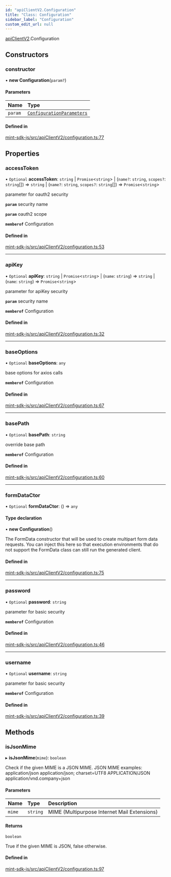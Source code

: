 ```yaml
---
id: "apiClientV2.Configuration"
title: "Class: Configuration"
sidebar_label: "Configuration"
custom_edit_url: null
---
```


[apiClientV2](../modules/apiClientV2).Configuration

## Constructors

### constructor

• **new Configuration**(`param?`)

#### Parameters

| Name | Type |
| :------ | :------ |
| `param` | [`ConfigurationParameters`](../interfaces/apiClientV2.ConfigurationParameters) |

#### Defined in

[mint-sdk-js/src/apiClientV2/configuration.ts:77](https://github.com/KyuzanInc/mint-sdk-js/blob/d2ac52e/src/apiClientV2/configuration.ts#L77)

## Properties

### accessToken

• `Optional` **accessToken**: `string` \| `Promise`<`string`\> \| (`name?`: `string`, `scopes?`: `string`[]) => `string` \| (`name?`: `string`, `scopes?`: `string`[]) => `Promise`<`string`\>

parameter for oauth2 security

**`param`** security name

**`param`** oauth2 scope

**`memberof`** Configuration

#### Defined in

[mint-sdk-js/src/apiClientV2/configuration.ts:53](https://github.com/KyuzanInc/mint-sdk-js/blob/d2ac52e/src/apiClientV2/configuration.ts#L53)

___

### apiKey

• `Optional` **apiKey**: `string` \| `Promise`<`string`\> \| (`name`: `string`) => `string` \| (`name`: `string`) => `Promise`<`string`\>

parameter for apiKey security

**`param`** security name

**`memberof`** Configuration

#### Defined in

[mint-sdk-js/src/apiClientV2/configuration.ts:32](https://github.com/KyuzanInc/mint-sdk-js/blob/d2ac52e/src/apiClientV2/configuration.ts#L32)

___

### baseOptions

• `Optional` **baseOptions**: `any`

base options for axios calls

**`memberof`** Configuration

#### Defined in

[mint-sdk-js/src/apiClientV2/configuration.ts:67](https://github.com/KyuzanInc/mint-sdk-js/blob/d2ac52e/src/apiClientV2/configuration.ts#L67)

___

### basePath

• `Optional` **basePath**: `string`

override base path

**`memberof`** Configuration

#### Defined in

[mint-sdk-js/src/apiClientV2/configuration.ts:60](https://github.com/KyuzanInc/mint-sdk-js/blob/d2ac52e/src/apiClientV2/configuration.ts#L60)

___

### formDataCtor

• `Optional` **formDataCtor**: () => `any`

#### Type declaration

• **new Configuration**()

The FormData constructor that will be used to create multipart form data
requests. You can inject this here so that execution environments that
do not support the FormData class can still run the generated client.

#### Defined in

[mint-sdk-js/src/apiClientV2/configuration.ts:75](https://github.com/KyuzanInc/mint-sdk-js/blob/d2ac52e/src/apiClientV2/configuration.ts#L75)

___

### password

• `Optional` **password**: `string`

parameter for basic security

**`memberof`** Configuration

#### Defined in

[mint-sdk-js/src/apiClientV2/configuration.ts:46](https://github.com/KyuzanInc/mint-sdk-js/blob/d2ac52e/src/apiClientV2/configuration.ts#L46)

___

### username

• `Optional` **username**: `string`

parameter for basic security

**`memberof`** Configuration

#### Defined in

[mint-sdk-js/src/apiClientV2/configuration.ts:39](https://github.com/KyuzanInc/mint-sdk-js/blob/d2ac52e/src/apiClientV2/configuration.ts#L39)

## Methods

### isJsonMime

▸ **isJsonMime**(`mime`): `boolean`

Check if the given MIME is a JSON MIME.
JSON MIME examples:
  application/json
  application/json; charset=UTF8
  APPLICATION/JSON
  application/vnd.company+json

#### Parameters

| Name | Type | Description |
| :------ | :------ | :------ |
| `mime` | `string` | MIME (Multipurpose Internet Mail Extensions) |

#### Returns

`boolean`

True if the given MIME is JSON, false otherwise.

#### Defined in

[mint-sdk-js/src/apiClientV2/configuration.ts:97](https://github.com/KyuzanInc/mint-sdk-js/blob/d2ac52e/src/apiClientV2/configuration.ts#L97)
